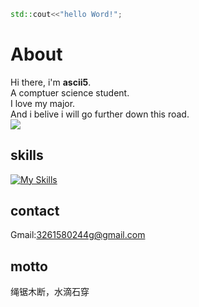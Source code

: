 <!--
**ascii5/ascii5** is a ✨ _special_ ✨ repository because its `README.md` (this file) appears on your GitHub profile.

Here are some ideas to get you started:

- 🔭 I’m currently working on ...
- 🌱 I’m currently learning ...
- 👯 I’m looking to collaborate on ...
- 🤔 I’m looking for help with ...
- 💬 Ask me about ...
- 📫 How to reach me: ...
- 😄 Pronouns: ...
- ⚡ Fun fact: ...
-->
```cpp
std::cout<<"hello Word!";
```
# About
Hi there, i'm **ascii5**.<br />
A comptuer science student.<br />
I love my major.<br />
And i belive i will go further down this road.<br />
![](https://github-readme-stats.vercel.app/api?username=ascii5)
## skills
[![My Skills](https://skillicons.dev/icons?i=js,html,css,qt,cpp,c,linux,ps,visualstudio,vscode,py,git,cmake)](https://skillicons.dev)
## contact
Gmail:3261580244g@gmail.com
## motto
绳锯木断，水滴石穿

